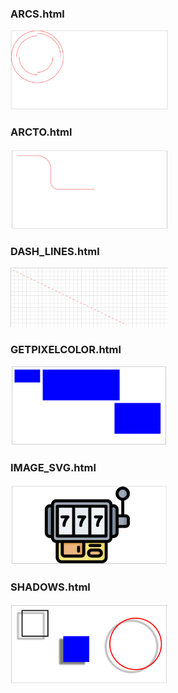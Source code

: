 <h3>ARCS.html</h3>
<img src="arcs.png" style="width:50%;"/>

<h3>ARCTO.html</h3>
<img src="arcTo.png" style="width:50%;"/>

<h3>DASH_LINES.html</h3>
<img src="dashLine.png" style="width:50%;"/>

<h3>GETPIXELCOLOR.html</h3>
<img src="getPixelColor.png" style="width:50%;"/>

<h3>IMAGE_SVG.html</h3>
<img src="imgSvg.png" style="width:50%;"/>

<h3>SHADOWS.html</h3>
<img src="shadows.png" style="width:50%;"/>


